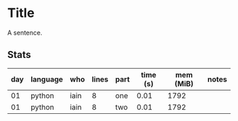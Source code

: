 # Title

A sentence.


## Stats

| day | language | who | lines | part | time (s) | mem (MiB) | notes |
| --- | --- | --- | --- | --- | --- | --- | --- |
| 01 | python | iain | 8 | one | 0.01 | 1792 |  |
| 01 | python | iain | 8 | two | 0.01 | 1792 |  |
